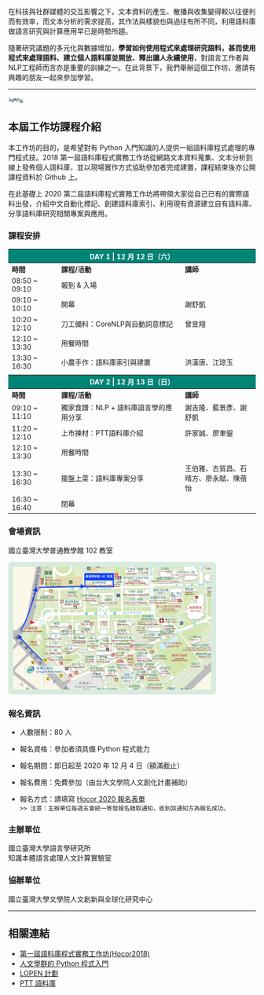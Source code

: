 在科技與社群媒體的交互影響之下，文本資料的產生、散播與收集變得較以往便利而有效率，而文本分析的需求提高，其作法與樣貌也與過往有所不同，利用語料庫做語言研究與計算應用早已是時勢所趨。    

隨著研究議題的多元化與數據增加，**學習如何使用程式來處理研究語料，甚而使用程式來處理語料、建立個人語料庫並開放、釋出讓人永續使用**，對語言工作者與NLP工程師而言亦是重要的訓練之一。在此背景下，我們舉辦這個工作坊，邀請有興趣的朋友一起來參加學習。  
 
---
<img src="images/hocor2020.png" style="width: 30px; object-fit: contain; max-width:50%;">

## 本屆工作坊課程介紹
本工作坊的目的，是希望對有 Python 入門知識的人提供一組語料庫程式處理的專門程式技。2018 第一屆語料庫程式實務工作坊從網路文本資料蒐集、文本分析到線上發佈個人語料庫，並以現場實作方式協助參加者完成建置，課程結束後亦公開課程資料於 Github 上。   

在此基礎上 2020 第二屆語料庫程式實務工作坊將帶領大家從自己已有的實際語料出發，介紹中文自動化標記、創建語料庫索引、利用現有資源建立自有語料庫、分享語料庫研究相關專案與應用。

### 課程安排
<table style="width: 100%;">
    <colgroup>
       <col span="1" style="width: 20%;">
       <col span="1" style="width: 50%;">
       <col span="1" style="width: 30%;">
    </colgroup> 
    <thead style="background-color:#008476; color:white;">
        <tr>
            <th colspan="3"> DAY 1 |      12 月 12 日（六） </th>
        </tr>
    </thead>
    <tbody>
        <tr style="font-weight: bold;">
            <td>時間</td>
            <td>課程/活動</td>
            <td>講師</td>
        </tr>
        <tr>
            <td>08:50 ~ 09:10</td>
            <td colspan="2">報到 & 入場</td>
        </tr>
        <tr>
            <td>09:10 ~ 10:10</td>
            <td>開幕</td>
            <td>謝舒凱</td>
        </tr>
        <tr>
            <td>10:20 ~ 12:10</td>
            <td>刀工備料：CoreNLP與自動詞意標記</td>
            <td>曾昱翔</td>
        </tr>
        <tr>
            <td>12:10 ~ 13:30</td>
            <td colspan="2">用餐時間</td>
        </tr>
        <tr>
            <td>13:30 ~ 16:30</td>
            <td>小農手作：語料庫索引與建置</td>
            <td>洪漢唐、江琼玉</td>
        </tr>
        <tr style="border:0">
            <td style="border:0" colspan="3">  </td>
        </tr>
    </tbody>
    <thead style="background-color:#008476; color:white;">
        <tr>
            <th colspan="3"> DAY 2 |      12 月 13 日（日） </th>
        </tr>
    </thead>
    <tbody>
        <tr style="font-weight: bold;">
            <td>時間</td>
            <td>課程/活動</td>
            <td>講師</td>
        </tr>
        <tr>
            <td>09:10 ~ 11:10</td>
            <td>獨家食譜：NLP + 語料庫語言學的應用分享</td>
            <td>謝吉隆、藍景彥、謝舒凱</td>
        </tr>
        <tr>
            <td>11:20 ~ 12:10</td>
            <td>上市揀材：PTT語料庫介紹</td>
            <td>許家誠、廖聿鋆</td>
        </tr>
        <tr>
            <td>12:10 ~ 13:30</td>
            <td colspan="2">用餐時間</td>
        </tr>
        <tr>
            <td>13:30 ~ 16:30</td>
            <td>擺盤上菜：語料庫專案分享</td>
            <td>王伯雅、古貿昌、石晴方、廖永賦、陳蓓怡</td>
        </tr>
        <tr>
            <td>16:30 ~ 16:40</td>
            <td colspan="2">閉幕</td>
        </tr>
    </tbody>
</table>

### 會場資訊
國立臺灣大學普通教學館 102 教室

<a href="https://goo.gl/maps/TBNMXgh4zCWqAApYA" target="_blank"><img src="images/ntumap2020.png" style="max-width:80%;padding: 10px; background-color:rgba(190, 223, 203, 0.6); border-radius: 8px;"></a>

### 報名資訊
- 人數限制：80 人 

- 報名資格：參加者須具備 Python 程式能力

- 報名期間：即日起至 2020 年 12 月 4 日（額滿截止）

- 報名費用：免費參加（由台大文學院人文創化計畫補助）

- 報名方式：請填寫 [Hocor 2020 報名表單](https://forms.gle/f326Yb5Jxpcr9FwV8)  
        ``` >> 注意：主辦單位每週五會統一寄發報名錄取通知，收到該通知方為報名成功。 ```
 
### 主辦單位
國立臺灣大學語言學研究所  
知識本體語言處理人文計算實驗室  

### 協辦單位
國立臺灣大學文學院人文創新與全球化研究中心  


---
## 相關連結
- [第一屆語料庫程式實務工作坊(Hocor2018)](http://lope.linguistics.ntu.edu.tw/hocor2018/)
- [人文學群的 Python 程式入門](https://lopentu.github.io/PythonForHumanities/)
- [LOPEN 計劃](https://lopen.linguistics.ntu.edu.tw/)
- [PTT 語料庫](http://140.112.147.132:9898/)



